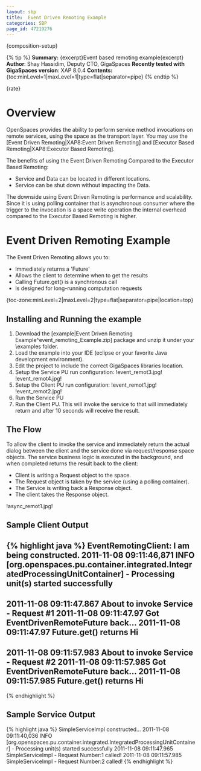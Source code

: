 ```yaml
---
layout: sbp
title:  Event Driven Remoting Example
categories: SBP
page_id: 47219276
---
```


{composition-setup}


{% tip %}
**Summary:** {excerpt}Event based remoting example{excerpt}
**Author**: Shay Hassidim, Deputy CTO, GigaSpaces
**Recently tested with GigaSpaces version**: XAP 8.0.4
**Contents:**
{toc:minLevel=1|maxLevel=1|type=flat|separator=pipe}
{% endtip %}

{rate}

# Overview

OpenSpaces provides the ability to perform service method invocations on remote services, using the space as the transport layer. You may use the [Event Driven Remoting|XAP8:Event Driven Remoting] and [Executor Based Remoting|XAP8:Executor Based Remoting].

The benefits of using the Event Driven Remoting Compared to the Executor Based Remoting:
- Service and Data can be located in different locations.
- Service can be shut down without impacting the Data.

The downside using Event Driven Remoting is performance and scalability. Since it is using polling container that is asynchronous consumer where the trigger to the invocation is a space write operation the internal overhead compared to the Executor Based Remoting is higher.

# Event Driven Remoting Example

The Event Driven Remoting allows you to:
- Immediately returns a 'Future'
- Allows the client to determine when to get the results
- Calling Future.get() is a synchronous call
- Is designed for long-running computation requests

{toc-zone:minLevel=2|maxLevel=2|type=flat|separator=pipe|location=top}

## Installing and Running the example

1. Download the [example|Event Driven Remoting Example^event_remoting_Example.zip] package and unzip it under your <GigaSpaces Root>\examples folder.
2. Load the example into your IDE (eclipse or your favorite Java development environment).
3. Edit the project to include the correct GigaSpaces libraries location.
4. Setup the Service PU run configuration:
!event_remot3.jpg!
!event_remot4.jpg!
5. Setup the Client PU run configuration:
!event_remot1.jpg!
!event_remot2.jpg!
6. Run the Service PU
7. Run the Client PU. This will invoke the service to that will immediately return and after 10 seconds will receive the result.

## The Flow

To allow the client to invoke the service and immediately return the actual dialog between the client and the service done via request/response space objects. The service business logic is executed in the background, and when completed returns the result back to the client:
- Client is writing a Request object to the space.
- The Request object is taken by the service (using a polling container).
- The Service is writing back a Response object.
- The client takes the Response object.

!async_remot1.jpg!

## Sample Client Output



{% highlight java %}
EventRemotingClient: I am being constructed.
2011-11-08 09:11:46,871  INFO [org.openspaces.pu.container.integrated.IntegratedProcessingUnitContainer] -
Processing unit(s) started successfully
---------------------------------------------------
2011-11-08 09:11:47.867 About to invoke Service - Request #1
2011-11-08 09:11:47.97 Got EventDrivenRemoteFuture back...
2011-11-08 09:11:47.97 Future.get() returns Hi
---------------------------------------------------
2011-11-08 09:11:57.983 About to invoke Service - Request #2
2011-11-08 09:11:57.985 Got EventDrivenRemoteFuture back...
2011-11-08 09:11:57.985 Future.get() returns Hi
---------------------------------------------------
{% endhighlight %}


## Sample Service Output


{% highlight java %}
SimpleServiceImpl constructed...
2011-11-08 09:11:40,036  INFO [org.openspaces.pu.container.integrated.IntegratedProcessingUnitContainer] -
Processing unit(s) started successfully
2011-11-08 09:11:47.965 SimpleServiceImpl - Request Number:1 called!
2011-11-08 09:11:57.985 SimpleServiceImpl - Request Number:2 called!
{% endhighlight %}

